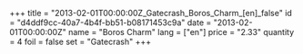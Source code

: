 +++
title = "2013-02-01T00:00:00Z_Gatecrash_Boros_Charm_[en]_false"
id = "d4ddf9cc-40a7-4b4f-bb51-b08171453c9a"
date = "2013-02-01T00:00:00Z"
name = "Boros Charm"
lang = ["en"]
price = "2.33"
quantity = 4
foil = false
set = "Gatecrash"
+++
